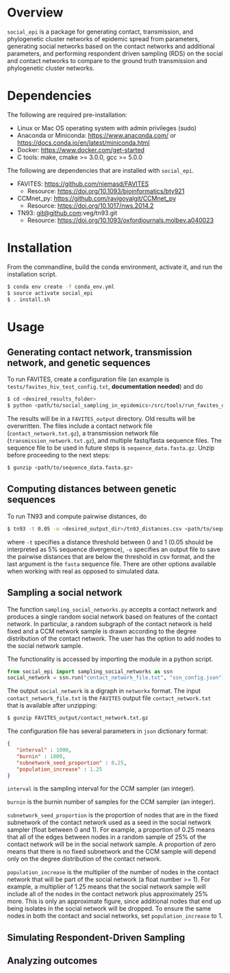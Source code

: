 # Overview

`social_epi` is a package for generating contact, transmission, and phylogenetic cluster networks of epidemic spread from parameters, generating social networks based on the contact networks and additional parameters, and performing respondent driven sampling (RDS) on the social and contact networks to compare to the ground truth transmission and phylogenetic cluster networks.

# Dependencies

The following are required pre-installation:

 * Linux or Mac OS operating system with admin privileges (sudo)
 * Anaconda or Miniconda: https://www.anaconda.com/ or https://docs.conda.io/en/latest/miniconda.html
 * Docker: https://www.docker.com/get-started
 * C tools: make, cmake >= 3.0.0, gcc >= 5.0.0

 The following are dependencies that are installed with `social_epi`.

 * FAVITES: https://github.com/niemasd/FAVITES
    - Resource: https://doi.org/10.1093/bioinformatics/bty921
 * CCMnet_py: https://github.com/ravigoyalgit/CCMnet_py
    - Resource: https://doi.org/10.1017/nws.2014.2
 * TN93: git@github.com:veg/tn93.git
    - Resource: https://doi.org/10.1093/oxfordjournals.molbev.a040023

# Installation

From the commandline, build the conda environment, activate it, and run the installation script.
```bash
$ conda env create -f conda_env.yml
$ source activate social_epi
$ . install.sh
```

 # Usage

 ## Generating contact network, transmission network, and genetic sequences

 To run FAVITES, create a configuration file (an example is `tests/favites_hiv_test_config.txt`, **documentation needed**) and do 

 ```bash
$ cd <desired_results_folder>
$ python <path/to/social_sampling_in_epidemics>/src/tools/run_favites_docker.py -u latest -c <path/to/config>
 ```

 The results will be in a `FAVITES_output` directory. Old results will be overwritten. The files include a contact network file (`contact_network.txt.gz`), a transmission network file (`transmission_network.txt.gz`), and multiple fastq/fasta sequence files. The sequence file to be used in future steps is `sequence_data.fasta.gz`. Unzip before proceeding to the next steps:

 ```bash
 $ gunzip <path/to/sequence_data.fasta.gz>
 ```

 ## Computing distances between genetic sequences

 To run TN93 and compute pairwise distances, do

 ```bash
 $ tn93 -t 0.05 -o <desired_output_dir>/tn93_distances.csv <path/to/sequence_data.fasta>
 ```
 where `-t` specifies a distance threshold between 0 and 1 (0.05 should be interpreted as 5% sequence divergence), `-o` specifies an output file to save the pairwise distances that are below the threshold in csv format, and the last argument is the `fasta` sequence file. There are other options available when working with real as opposed to simulated data.


 ## Sampling a social network

 The function `sampling_social_networks.py` accepts a contact network and produces a single random social network based on features of the contact network. In particular, a random subgraph of the contact network is held fixed and a CCM network sample is drawn according to the degree distribution of the contact network. The user has the option to add nodes to the social network sample.
 
 The functionality is accessed by importing the module in a python script.

 ```python
 from social_epi import sampling_social_networks as ssn
 social_network = ssn.run("contact_network_file.txt", "ssn_config.json")
 ``` 
 
 The output `social_network` is a digraph in `networkx` format. The input `contact_network_file.txt` is the `FAVITES` output file `contact_network.txt` that is available after unzipping:

 ```bash
 $ gunzip FAVITES_output/contact_network.txt.gz
 ```

 The configuration file has several parameters in `json` dictionary format:
 ```json
 {
    "interval" : 1000, 
    "burnin" : 1000, 
    "subnetwork_seed_proportion" : 0.25, 
    "population_increase" : 1.25
}
 ```
 `interval` is the sampling interval for the CCM sampler (an integer).

 `burnin` is the burnin number of samples for the CCM sampler (an integer).

 `subnetwork_seed_proportion` is the proportion of nodes that are in the fixed subnetwork of the contact network used as a seed in the social network sampler (float between 0 and 1). For example, a proportion of 0.25 means that all of the edges between nodes in a random sample of 25% of the contact network will be in the social network sample. A proportion of zero means that there is no fixed subnetwork and the CCM sample will depend only on the degree distribution of the contact network.

 `population_increase` is the multiplier of the number of nodes in the contact network that will be part of the social network (a float number >= 1). For example, a multiplier of 1.25 means that the social network sample will include all of the nodes in the contact network plus approximately 25% more. This is only an approximate figure, since additional nodes that end up being isolates in the social network will be dropped. To ensure the same nodes in both the contact and social networks, set `population_increase` to 1.

 ## Simulating Respondent-Driven Sampling

 ## Analyzing outcomes